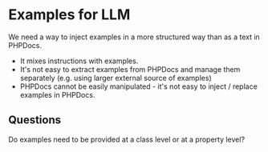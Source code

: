 # Examples for LLM

We need a way to inject examples in a more structured way than as a text in PHPDocs.

- It mixes instructions with examples.
- It's not easy to extract examples from PHPDocs and manage them separately (e.g. using larger external source of examples)
- PHPDocs cannot be easily manipulated - it's not easy to inject / replace examples in PHPDocs.

## Questions

Do examples need to be provided at a class level or at a property level?
